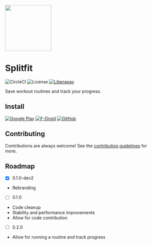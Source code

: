 <img src="https://raw.githubusercontent.com/noahjutz/GymRoutines/master/app/src/main/ic_launcher-playstore.png" width="150px" />

# Splitfit
![CircleCI](https://img.shields.io/circleci/build/github/noahjutz/Splitfit/master?logo=circleci&style=for-the-badge)
![License](https://img.shields.io/github/license/noahjutz/Splitfit?style=for-the-badge)
[![Liberapay](https://img.shields.io/badge/donate-liberapay-yellow?style=for-the-badge&logo=liberapay&logoColor=white)](https://liberapay.com/noahjutz/donate)

Save workout routines and track your progress.

## Install
[![Google Play](https://img.shields.io/badge/google%20play-not%20yet%20available-537F2D?style=for-the-badge&logo=google-play)](https://example.com)
[![F-Droid](https://img.shields.io/f-droid/v/com.noahjutz.splitfit?color=1976D2&include_prereleases&logo=F-Droid&style=for-the-badge)](https://example.com)
[![GitHub](https://img.shields.io/github/v/release/noahjutz/Splitfit?include_prereleases&label=GitHub&style=for-the-badge&logo=github)](https://github.com/noahjutz/Splitfit/releases)

## Contributing
Contributions are always welcome! See the [contribution guidelines](https://github.com/noahjutz/Splitfit/blob/master/CONTRIBUTING.md) for more.

## Roadmap
- [x] 0.1.0-dev2
- Rebranding
- [ ] 0.1.0
- Code cleanup
- Stability and performance improvements
- Allow for code contribution
- [ ] 0.2.0
- Allow for running a routine and track progress
